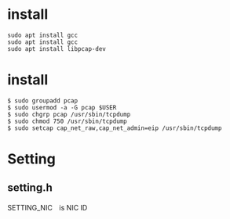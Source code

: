 # install
```
sudo apt install gcc
sudo apt install gcc
sudo apt install libpcap-dev
```

# install
```
$ sudo groupadd pcap
$ sudo usermod -a -G pcap $USER
$ sudo chgrp pcap /usr/sbin/tcpdump
$ sudo chmod 750 /usr/sbin/tcpdump
$ sudo setcap cap_net_raw,cap_net_admin=eip /usr/sbin/tcpdump
```

# Setting
## setting.h
SETTING_NIC　is NIC ID